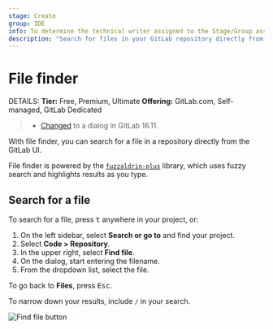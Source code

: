 ```yaml
---
stage: Create
group: IDE
info: To determine the technical writer assigned to the Stage/Group associated with this page, see https://handbook.gitlab.com/handbook/product/ux/technical-writing/#assignments
description: "Search for files in your GitLab repository directly from the GitLab user interface."
---
```


# File finder

DETAILS:
**Tier:** Free, Premium, Ultimate
**Offering:** GitLab.com, Self-managed, GitLab Dedicated

> - [Changed](https://gitlab.com/gitlab-org/gitlab/-/merge_requests/148025) to a dialog in GitLab 16.11.

With file finder, you can search for a file in a repository directly from the GitLab UI.

File finder is powered by the [`fuzzaldrin-plus`](https://github.com/jeancroy/fuzz-aldrin-plus) library, which uses fuzzy search and highlights results as you type.

## Search for a file

To search for a file, press <kbd>t</kbd> anywhere in your project, or:

1. On the left sidebar, select **Search or go to** and find your project.
1. Select **Code > Repository**.
1. In the upper right, select **Find file**.
1. On the dialog, start entering the filename.
1. From the dropdown list, select the file.

To go back to **Files**, press <kbd>Esc</kbd>.

To narrow down your results, include `/` in your search.

![Find file button](img/file_finder_find_file_v12_10.png)
